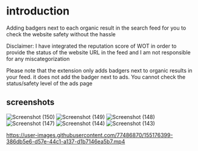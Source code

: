 # introduction

Adding badgers next to each organic result in the search feed for you to check the website safety without the hassle

Disclaimer: I have integrated the reputation score of WOT in order to provide the status of the website URL in the feed and I am not responsible for any miscategorization

Please note that the extension only adds badgers next to organic results in your feed. it does not add the badger next to ads. You cannot check the status/safety level of the ads page

## screenshots
![Screenshot (150)](https://user-images.githubusercontent.com/77486870/155120494-e63317ca-3c29-4ae1-ab34-d4cb44f6e1cb.png)
![Screenshot (149)](https://user-images.githubusercontent.com/77486870/155120507-9acbc1b9-7504-4aee-91df-7dd345092b8d.png)
![Screenshot (148)](https://user-images.githubusercontent.com/77486870/155120512-2482294d-0336-42a7-92d9-5545fbe3989a.png)
![Screenshot (147)](https://user-images.githubusercontent.com/77486870/155120520-14e081f6-a807-4cf2-a82a-614730a71316.png)
![Screenshot (144)](https://user-images.githubusercontent.com/77486870/155120538-2ee4ec76-6294-4ecb-9d22-d7f8c2e5c519.png)
![Screenshot (143)](https://user-images.githubusercontent.com/77486870/155120569-7640fc61-b30a-454a-9ae0-8ed349edb46a.png)


https://user-images.githubusercontent.com/77486870/155176399-386db5e6-d57e-44c1-a137-d1b7146ea5b7.mp4

